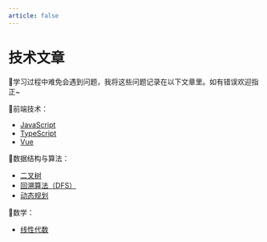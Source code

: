 ```yaml
---
article: false
---
```

# 技术文章
:book:学习过程中难免会遇到问题，我将这些问题记录在以下文章里。如有错误欢迎指正~

:green_book:前端技术： 

- [JavaScript](前端技术/JavaScript.md)
- [TypeScript](前端技术/TypeScript.md)
- [Vue](前端技术/Vue.md)

:blue_book:数据结构与算法：
- [二叉树](数据结构与算法/二叉树.md)
- [回溯算法（DFS）](数据结构与算法/回溯算法（DFS）.md)
- [动态规划](数据结构与算法/动态规划.md)

:closed_book:数学：

- [线性代数](数学/线性代数.md)

  

